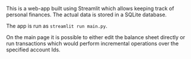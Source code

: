 This is a web-app built using Streamlit which allows keeping track of personal finances. The actual data is stored in a SQLite database.

The app is run as `streamlit run main.py`.

On the main page it is possible to either edit the balance sheet directly or run transactions which would perform incremental operations over the specified account Ids.